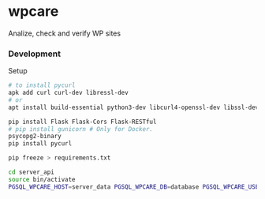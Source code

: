 # wpcare
Analize, check and verify WP sites

### Development

Setup

```bash
# to install pycurl
apk add curl curl-dev libressl-dev
# or
apt install build-essential python3-dev libcurl4-openssl-dev libssl-dev

pip install Flask Flask-Cors Flask-RESTful
# pip install gunicorn # Only for Docker.
psycopg2-binary
pip install pycurl

pip freeze > requirements.txt
```

```bash
cd server_api
source bin/activate
PGSQL_WPCARE_HOST=server_data PGSQL_WPCARE_DB=database PGSQL_WPCARE_USER=user PGSQL_WPCARE_PASSWORD=password bin/flask --app app run --debug
```